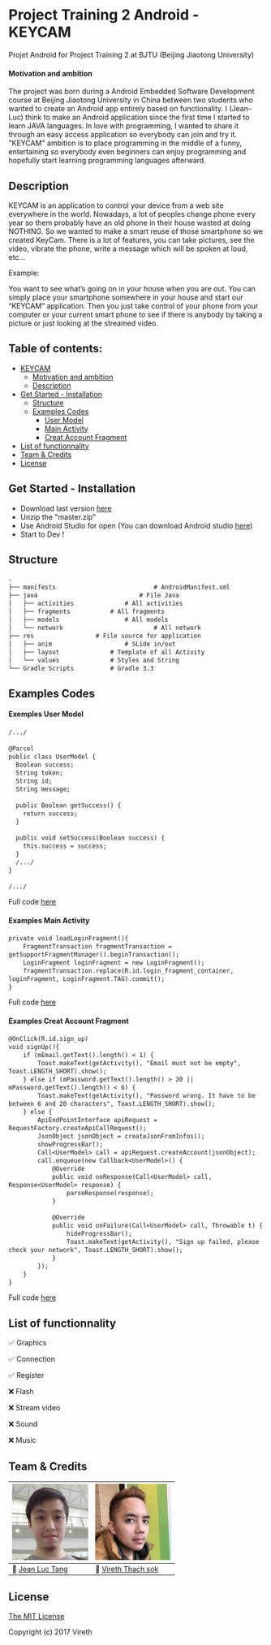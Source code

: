 # <a name="KEYCAM"></a> Project Training 2 Android - KEYCAM

Projet Android for Project Training 2 at BJTU (Beijing Jiaotong University)

#### <a name="motivation"></a> Motivation and ambition

The project was born during a Android Embedded Software Development course at Beijing Jiaotong University in China between two students who wanted to create an Android app entirely based on functionality. I (Jean-Luc) think to make an Android application since the first time I started to learn JAVA languages. In love with programming, I wanted to share it through an easy access application so everybody can join and try it. "KEYCAM" ambition is to place programming in the middle of a funny, entertaining so everybody even beginners can enjoy programming and hopefully start learning programming languages afterward.

## <a name="description"></a> Description

KEYCAM is an application to control your device from a web site everywhere in the world. Nowadays, a lot of peoples change phone every year so them probably have an old phone in their house wasted at doing NOTHING. So we wanted to make a smart reuse of those smartphone so we created KeyCam. There is a lot of features, you can take pictures, see the video, vibrate the phone, write a message which will be spoken at loud, etc...

Example:

You want to see what’s going on in your house when you are out. You can simply place your smartphone somewhere in your house and start our “KEYCAM” application. Then you just take control of your phone from your computer or your current smart phone to see if there is anybody by taking a picture or just looking at the streamed video.

## Table of contents:
- [KEYCAM](#KEYCAM)
  - [Motivation and ambition](#motivation)
  - [Description](#description)
- [Get Started - Installation](#get-started)
  - [Structure](#structure)
  - [Examples Codes](#examples)
    - [User Model](#user_model)
    - [Main Activity](#main_activity)
    - [Creat Account Fragment](#"account_fragment)
- [List of functionnality](#functionnality)
- [Team & Credits](#credits)
- [License](#license)

## <a name="get-started"></a> Get Started - Installation

- Download last version [here](https://github.com/Horkoss/Project_training_2_android/archive/master.zip)
- Unzip the "master.zip"
- Use Android Studio for open (You can download Android studio [here](https://developer.android.com/studio/index.html)) 
- Start to Dev !

## <a name="structure"></a> Structure

    .
    ├── manifests                       	# AndroidManifest.xml
    ├── java                    		# File Java
    │   ├── activities		        # All activities
    │   ├── fragments			# All fragments
    │   ├── models			        # All models
    │   └── network                         # All network 
    ├── res					# File source for application
    │   ├── anim			        # SLide in/out
    │   ├── layout				# Template of all Activity
    │   └── values				# Styles and String
    └── Gradle Scripts			# Gradle 3.3

## <a name="examples"></a> Examples Codes

#### <a name="user_model"></a> Exemples User Model

    /.../
    
    @Parcel
    public class UserModel {
      Boolean success;
      String token;
      String id;
      String message;

      public Boolean getSuccess() {
        return success;
      }

      public void setSuccess(Boolean success) {
        this.success = success;
      }
      /.../
    }
    
    /.../

Full code [here](https://github.com/Horkoss/Project_training_2_android/blob/master/app/src/main/java/com/keycam/models/UserModel.java)

#### <a name="main_activity"></a>Examples Main Activity

    private void loadLoginFragment(){
        FragmentTransaction fragmentTransaction = getSupportFragmentManager().beginTransaction();
        LoginFragment loginFragment = new LoginFragment();
        fragmentTransaction.replace(R.id.login_fragment_container, loginFragment, LoginFragment.TAG).commit();
    }
	
Full code [here](https://github.com/Horkoss/Project_training_2_android/blob/master/app/src/main/java/com/keycam/activities/MainActivity.java)

#### <a name="account_fragment"></a> Examples Creat Account Fragment

    @OnClick(R.id.sign_up)
    void signUp(){
        if (mEmail.getText().length() < 1) {
            Toast.makeText(getActivity(), "Email must not be empty", Toast.LENGTH_SHORT).show();
        } else if (mPassword.getText().length() > 20 || mPassword.getText().length() < 6) {
            Toast.makeText(getActivity(), "Password wrong. It have to be between 6 and 20 characters", Toast.LENGTH_SHORT).show();
        } else {
            ApiEndPointInterface apiRequest = RequestFactory.createApiCallRequest();
            JsonObject jsonObject = createJsonFromInfos();
            showProgressBar();
            Call<UserModel> call = apiRequest.createAccount(jsonObject);
            call.enqueue(new Callback<UserModel>() {
                @Override
                public void onResponse(Call<UserModel> call, Response<UserModel> response) {
                    parseResponse(response);
                }

                @Override
                public void onFailure(Call<UserModel> call, Throwable t) {
                    hideProgressBar();
                    Toast.makeText(getActivity(), "Sign up failed, please check your network", Toast.LENGTH_SHORT).show();
                }
            });
        }
    }

Full code [here](https://github.com/Horkoss/Project_training_2_android/blob/master/app/src/main/java/com/keycam/fragments/CreateAccountFragment.java)

## <a name="functionnality"></a> List of functionnality

:white_check_mark: Graphics

:white_check_mark: Connection 

:white_check_mark: Register 

:x: Flash

:x: Stream video 

:x: Sound 

:x: Music 

## <a name="credits"></a> Team & Credits

[![Jean Luc](https://raw.githubusercontent.com/keysim/gearobot/master/doc/img/tang.png)](http://vireth.com) | [![Vireth](https://raw.githubusercontent.com/keysim/gearobot/master/doc/img/vireth.png)](http://vireth.com)
---|---
:chicken: [Jean Luc Tang](vireth.com) | :monkey: [Vireth Thach sok](vireth.com)

## <a name="license"></a> License

[The MIT License](http://opensource.org/licenses/MIT)

Copyright (c) 2017 Vireth

